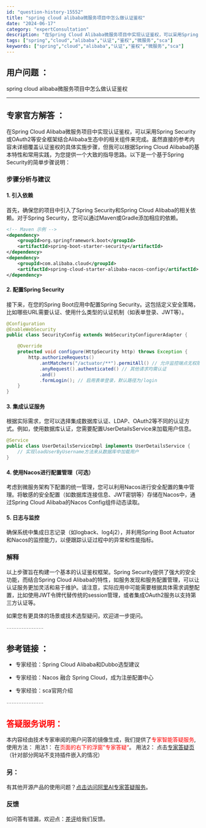 ```yaml
---
id: "question-history-15552"
title: "spring cloud alibaba微服务项目中怎么做认证鉴权"
date: "2024-06-17"
category: "expertConsultation"
description: "在Spring Cloud Alibaba微服务项目中实现认证鉴权，可以采用Spring Security或OAuth2等安全框架结合Alibaba生态中的相关组件来完成。虽然直接的参考内容未详细覆盖认证鉴权的具体实施步骤，但我可以根据Spring Cloud Alibaba的基本特性和常用实践，为"
tags: ["spring","cloud","alibaba","认证","鉴权","微服务","sca"]
keywords: ["spring","cloud","alibaba","认证","鉴权","微服务","sca"]
---
```


## 用户问题 ： 
 spring cloud alibaba微服务项目中怎么做认证鉴权  

---------------
## 专家官方解答 ：

在Spring Cloud Alibaba微服务项目中实现认证鉴权，可以采用Spring Security或OAuth2等安全框架结合Alibaba生态中的相关组件来完成。虽然直接的参考内容未详细覆盖认证鉴权的具体实施步骤，但我可以根据Spring Cloud Alibaba的基本特性和常用实践，为您提供一个大致的指导思路。以下是一个基于Spring Security的简单步骤说明：

### 步骤分析与建议

#### 1. 引入依赖
首先，确保您的项目中引入了Spring Security和Spring Cloud Alibaba的相关依赖。对于Spring Security，您可以通过Maven或Gradle添加相应的依赖。

```xml
<!-- Maven 示例 -->
<dependency>
    <groupId>org.springframework.boot</groupId>
    <artifactId>spring-boot-starter-security</artifactId>
</dependency>
<dependency>
    <groupId>com.alibaba.cloud</groupId>
    <artifactId>spring-cloud-starter-alibaba-nacos-config</artifactId>
</dependency>
```

#### 2. 配置Spring Security
接下来，在您的Spring Boot应用中配置Spring Security。这包括定义安全策略，比如哪些URL需要认证、使用什么类型的认证机制（如表单登录、JWT等）。

```java
@Configuration
@EnableWebSecurity
public class SecurityConfig extends WebSecurityConfigurerAdapter {

    @Override
    protected void configure(HttpSecurity http) throws Exception {
        http.authorizeRequests()
            .antMatchers("/actuator/**").permitAll() // 允许监控端点无权限访问
            .anyRequest().authenticated() // 其他请求均需认证
            .and()
            .formLogin(); // 启用表单登录，默认路径为/login
    }
}
```

#### 3. 集成认证服务
根据实际需求，您可以选择集成数据库认证、LDAP、OAuth2等不同的认证方式。例如，使用数据库认证，您需要配置UserDetailsService来加载用户信息。

```java
@Service
public class UserDetailsServiceImpl implements UserDetailsService {
    // 实现loadUserByUsername方法来从数据库中加载用户
}
```

#### 4. 使用Nacos进行配置管理（可选）
考虑到微服务架构下配置的统一管理，您可以利用Nacos进行安全配置的集中管理。将敏感的安全配置（如数据库连接信息、JWT密钥等）存储在Nacos中，通过Spring Cloud Alibaba的Nacos Config组件动态读取。

#### 5. 日志与监控
确保系统中集成日志记录（如logback、log4j2），并利用Spring Boot Actuator和Nacos的监控能力，以便跟踪认证过程中的异常和性能指标。

### 解释
以上步骤旨在构建一个基本的认证鉴权框架。Spring Security提供了强大的安全功能，而结合Spring Cloud Alibaba的特性，如服务发现和服务配置管理，可以让认证服务更加灵活和易于维护。请注意，实际应用中可能需要根据具体需求调整配置，比如使用JWT令牌代替传统的session管理，或者集成OAuth2服务以支持第三方认证等。

如果您有更具体的场景或技术选型疑问，欢迎进一步提问。


<font color="#949494">---------------</font> 


## 参考链接 ：

* 专家经验：Spring Cloud Alibaba和Dubbo选型建议 
 
 * 专家经验：Nacos 融合 Spring Cloud，成为注册配置中心 
 
 * 专家经验：sca官网介绍 


 <font color="#949494">---------------</font> 
 


## <font color="#FF0000">答疑服务说明：</font> 

本内容经由技术专家审阅的用户问答的镜像生成，我们提供了<font color="#FF0000">专家智能答疑服务</font>,使用方法：
用法1： 在<font color="#FF0000">页面的右下的浮窗”专家答疑“</font>。
用法2： 点击[专家答疑页](https://answer.opensource.alibaba.com/docs/intro)（针对部分网站不支持插件嵌入的情况）
### 另：


有其他开源产品的使用问题？[点击访问阿里AI专家答疑服务](https://answer.opensource.alibaba.com/docs/intro)。
### 反馈
如问答有错漏，欢迎点：[差评](https://ai.nacos.io/user/feedbackByEnhancerGradePOJOID?enhancerGradePOJOId=15577)给我们反馈。
